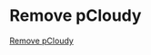 # Remove pCloudy

[Remove pCloudy](https://docs.developer.tech.gov.sg/docs/ship-hats-portal/#/manage-tools?id=remove-project-tools)

